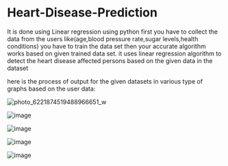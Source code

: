 # Heart-Disease-Prediction
It is done using Linear regression using python
first you have to collect the data from the users like(age,blood pressure rate,sugar levels,health conditions)
you have to train the data set then your accurate algorithm works based on given trained data set.
it uses linear regression algorithm to detect the heart disease affected persons based on the given data in the dataset

here is the process of output for the given datasets in various type of graphs based on the user data:

![photo_6221874519488966651_w](https://github.com/sundargandhi2002/Heart-Disease-Prediction/assets/106462792/c44239cb-66ac-4575-afe0-183ba84b7c12)

![image](https://github.com/sundargandhi2002/Heart-Disease-Prediction/assets/106462792/712d08d5-95d4-4484-bf43-5eaa78964060)

![image](https://github.com/sundargandhi2002/Heart-Disease-Prediction/assets/106462792/cbb81259-6033-41e5-87a3-173deebe8efc)

![image](https://github.com/sundargandhi2002/Heart-Disease-Prediction/assets/106462792/137a9f2d-bca9-4fa0-99e7-0356f7b8e352)

![image](https://github.com/sundargandhi2002/Heart-Disease-Prediction/assets/106462792/6ed22fd4-b1c2-4030-b58d-d24a64e15adc)






